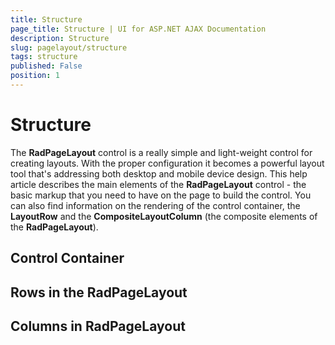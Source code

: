 ```yaml
---
title: Structure
page_title: Structure | UI for ASP.NET AJAX Documentation
description: Structure
slug: pagelayout/structure
tags: structure
published: False
position: 1
---
```


# Structure



The __RadPageLayout__ control is a really simple and light-weight control for creating layouts. With the proper configuration it becomes a powerful layout tool that's addressing both desktop and mobile device design. This help article describes the main elements of the __RadPageLayout__ control - the basic markup that you need to have on the page to build the control. You can also find information on the rendering of the control container, the __LayoutRow__ and the __CompositeLayoutColumn__ (the composite elements of the __RadPageLayout__).

## Control Container

## Rows in the RadPageLayout

## Columns in RadPageLayout
